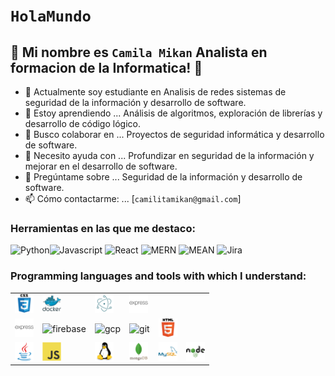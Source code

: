 # `HolaMundo`
## 👋 Mi nombre es `Camila Mikan` Analista en formacion de la Informatica! 👋

- 🔭 Actualmente soy estudiante en Analisis de redes sistemas de seguridad de la información y desarrollo de software.
- 🌱 Estoy aprendiendo ... Análisis de algoritmos, exploración de librerías y desarrollo de código lógico.
- 👯 Busco colaborar en ... Proyectos de seguridad informática y desarrollo de software.
- 🤔 Necesito ayuda con ... Profundizar en seguridad de la información y mejorar en el desarrollo de software.
- 💬 Pregúntame sobre ... Seguridad de la información y desarrollo de software.
- 📫 Cómo contactarme: ... [`camilitamikan@gmail.com`]
### Herramientas en las que me destaco:


![Python](https://img.shields.io/badge/Lenguajes-Python-DataScience)![Javascript](https://img.shields.io/badge/Lenguajes-Javascript-yellow)
![React](https://img.shields.io/badge/Framework-React-blue)
![MERN](https://img.shields.io/badge/Framework-MERN-red)
![MEAN](https://img.shields.io/badge/Framework-MEAN-purple)
![Jira](https://img.shields.io/badge/Agile-Jira-green)

<h3 align="left">Programming languages and tools with which I understand:</h3>
<p align="left"> 
  <table>
    <tr>
      <td>
       <img src="https://raw.githubusercontent.com/devicons/devicon/master/icons/css3/css3-original-wordmark.svg" alt="css3" width="30" height="30"/>
      </td>
      <td>
        <img src="https://raw.githubusercontent.com/devicons/devicon/master/icons/docker/docker-original-wordmark.svg" alt="docker" width="30" height="30"/>
      </td>
      <td>
        <img src="https://raw.githubusercontent.com/devicons/devicon/master/icons/electron/electron-original.svg" alt="electron" width="30" height="30"/>
      </td>
      <td>
        <img src="https://raw.githubusercontent.com/devicons/devicon/master/icons/express/express-original-wordmark.svg" alt="express" width="30" height="30"/>
      </td>
    </tr>
    <tr>
      <td>
        <img src="https://raw.githubusercontent.com/devicons/devicon/master/icons/express/express-original-wordmark.svg" alt="express" width="30" height="30"/>
      </td>
      <td>
        <img src="https://www.vectorlogo.zone/logos/firebase/firebase-icon.svg" alt="firebase" width="30" height="30"/>
      </td>
      <td>
        <img src="https://www.vectorlogo.zone/logos/google_cloud/google_cloud-icon.svg" alt="gcp" width="30" height="30"/>
      </td>
      <td>
        <img src="https://www.vectorlogo.zone/logos/git-scm/git-scm-icon.svg" alt="git" width="30" height="30"/>
      </td>
      <td>
        <img src="https://raw.githubusercontent.com/devicons/devicon/master/icons/html5/html5-original-wordmark.svg" alt="html5" width="30" height="30"/>
      </td>
    </tr>
    <tr>
      <td>
        <img src="https://raw.githubusercontent.com/devicons/devicon/master/icons/java/java-original.svg" alt="java" width="30" height="30"/>
      </td>
      <td>
        <img src="https://raw.githubusercontent.com/devicons/devicon/master/icons/javascript/javascript-original.svg" alt="javascript" width="30" height="30"/>
      </td>
      <td>
        <img src="https://raw.githubusercontent.com/devicons/devicon/master/icons/linux/linux-original.svg" alt="linux" width="30" height="30"/>
      </td>
      <td>
        <img src="https://raw.githubusercontent.com/devicons/devicon/master/icons/mongodb/mongodb-original-wordmark.svg" alt="mongodb" width="30" height="30"/>
      </td>
      <td>
        <img src="https://raw.githubusercontent.com/devicons/devicon/master/icons/mysql/mysql-original-wordmark.svg" alt="mysql" width="30" height="30"/>
      </td>
      <td>
        <img src="https://raw.githubusercontent.com/devicons/devicon/master/icons/nodejs/nodejs-original-wordmark.svg" alt="nodejs" width="30" height="30"/>
      </td>
    </tr>
  </table>
</p>
